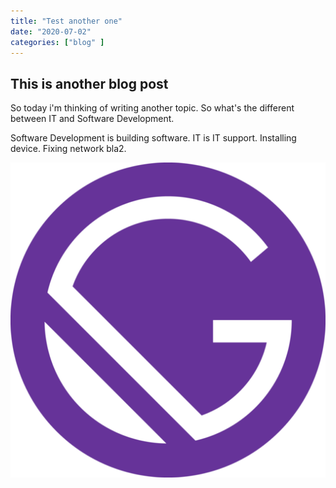 ```yaml
---
title: "Test another one"
date: "2020-07-02"
categories: ["blog" ]
---
```


## This is another blog post 

So today i'm thinking of writing another topic.
So what's the different between IT and Software Development.

Software Development is building software. 
IT is IT support. Installing device. Fixing network bla2.
 
![](../assets/gatsby-icon.png)
